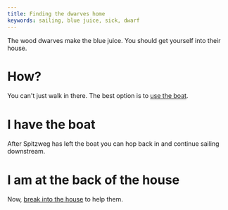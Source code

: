 ```yaml
---
title: Finding the dwarves home
keywords: sailing, blue juice, sick, dwarf
---
```


The wood dwarves make the blue juice. You should get yourself into their house.

# How?
You can't just walk in there. The best option is to [use the boat](120-sail.md).

# I have the boat
After Spitzweg has left the boat you can hop back in and continue sailing downstream.

# I am at the back of the house
Now, [break into the house](150-dwarves-house.md) to help them.
